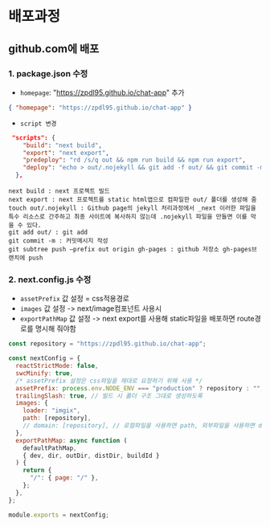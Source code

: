# 배포과정

## github.com에 배포

### 1. package.json 수정

- `homepage`: "https://zpdl95.github.io/chat-app" 추가

```json
{ "homepage": "https://zpdl95.github.io/chat-app" }
```

- `script 변경`

```json
 "scripts": {
    "build": "next build",
    "export": "next export",
    "predeploy": "rd /s/q out && npm run build && npm run export",
    "deploy": "echo > out/.nojekyll && git add -f out/ && git commit -m \"deploy to gh-pages\" && git subtree push --prefix out origin gh-pages"
  },
```

    next build : next 프로젝트 빌드
    next export : next 프로젝트를 static html앱으로 컴파일한 out/ 폴더를 생성해 줌
    touch out/.nojekyll : Github page의 jekyll 처리과정에서 _next 이러한 파일을 특수 리소스로 간주하고 최종 사이트에 복사하지 않는데 .nojekyll 파일을 만들면 이를 막을 수 있다.
    git add out/ : git add
    git commit -m : 커밋메시지 작성
    git subtree push —prefix out origin gh-pages : github 저장소 gh-pages브랜치에 push

### 2. next.config.js 수정

- `assetPrefix` 값 설정 = css적용경로
- `images` 값 설정 -> next/image컴포넌트 사용시
- `exportPathMap` 값 설정 -> next export를 사용해 static파일을 배포하면 route경로를 명시해 줘야함

```javascript
const repository = "https://zpdl95.github.io/chat-app";

const nextConfig = {
  reactStrictMode: false,
  swcMinify: true,
  /* assetPrefix 설정은 css파일을 제대로 요청하기 위해 사용 */
  assetPrefix: process.env.NODE_ENV === "production" ? repository : "",
  trailingSlash: true, // 빌드 시 폴더 구조 그대로 생성하도록
  images: {
    loader: "imgix",
    path: [repository],
    // domain: [repository], // 로컬파일을 사용하면 path, 외부파일을 사용하면 domain
  },
  exportPathMap: async function (
    defaultPathMap,
    { dev, dir, outDir, distDir, buildId }
  ) {
    return {
      "/": { page: "/" },
    };
  },
};

module.exports = nextConfig;
```

